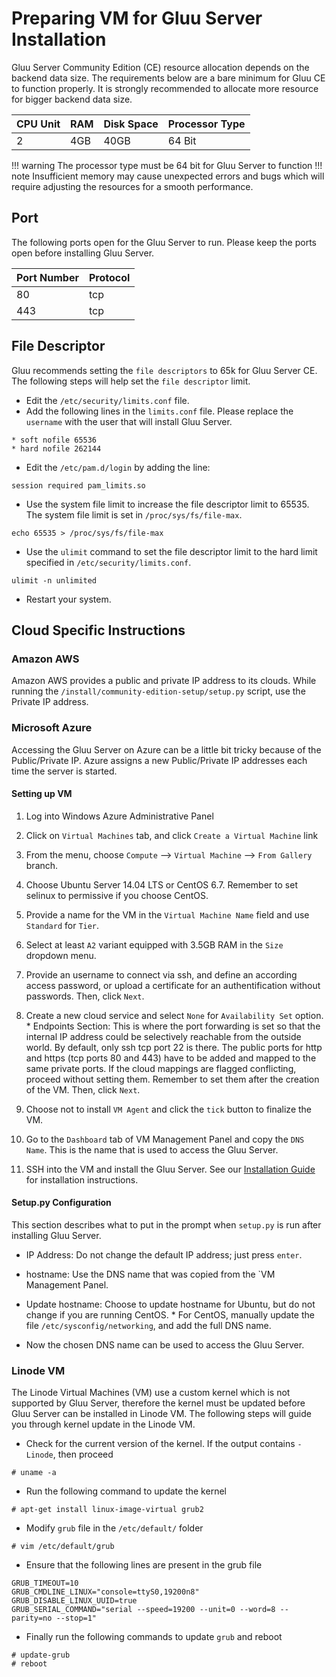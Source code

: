 # Preparing VM for Gluu Server Installation
Gluu Server Community Edition (CE) resource allocation depends on the backend data size. The requirements below are a bare minimum for Gluu CE to function properly. It is strongly recommended to allocate more resource for bigger backend data size.

|CPU Unit       |       RAM     |       Disk Space      | Processor Type|
|---------------|---------------|-----------------------|-------------------------|
|       2       |       4GB     |       40GB            |		64 Bit       |

!!! warning
    The processor type must be 64 bit for Gluu Server to function
!!! note
    Insufficient memory may cause unexpected errors and bugs which will require adjusting the resources for a smooth performance.

## Port
The following ports open for the Gluu Server to run. Please keep the ports open before installing Gluu Server.

|       Port Number     |       Protocol        |
|-----------------------|-----------------------|
|       80              |       tcp             |
|       443             |       tcp             |

## File Descriptor
Gluu recommends setting the `file descriptors` to 65k for Gluu Server CE. The following steps will help set the `file descriptor` limit.

* Edit the `/etc/security/limits.conf` file.
* Add the following lines in the `limits.conf` file. Please replace the `username` with the user that will install Gluu Server.

```
* soft nofile 65536
* hard nofile 262144
```

* Edit the `/etc/pam.d/login` by adding the line:
```
session required pam_limits.so
```
* Use the system file limit to increase the file descriptor limit to 65535. The system file limit is set in `/proc/sys/fs/file-max`.
```
echo 65535 > /proc/sys/fs/file-max
```

* Use the `ulimit` command to set the file descriptor limit to the hard limit specified in `/etc/security/limits.conf`.
```
ulimit -n unlimited
```
* Restart your system.

## Cloud Specific Instructions

### Amazon AWS

Amazon AWS provides a public and private IP address to its clouds. While
running the `/install/community-edition-setup/setup.py` script, use the
Private IP address.

### Microsoft Azure

Accessing the Gluu Server on Azure can be a little bit tricky because of
the Public/Private IP. Azure assigns a new Public/Private IP
addresses each time the server is started. 

#### Setting up VM
1. Log into Windows Azure Administrative Panel

2. Click on `Virtual Machines` tab, and click `Create a Virtual Machine` link

3. From the menu, choose `Compute` --> `Virtual Machine` --> `From Gallery` branch.

4. Choose Ubuntu Server 14.04 LTS or CentOS 6.7. Remember to set selinux
   to permissive if you choose CentOS.

5. Provide a name for the VM in the `Virtual Machine Name` field and use
`Standard` for `Tier`.

6. Select at least `A2` variant equipped with 3.5GB RAM in the `Size`
dropdown menu.

7. Provide an username to connect via ssh, and define an according
   access password, or upload a certificate for an authentification
   without passwords. Then, click `Next`.

8. Create a new cloud service and select `None` for `Availability Set`
   option.
        * Endpoints Section: This is where the port forwarding is set so
      that the internal IP address could be selectively reachable from
      the outside world. By default, only ssh tcp port 22 is there. The
      public ports for http and https (tcp ports 80 and 443) have to be
      added and mapped to the same private ports. If the cloud mappings
      are flagged conflicting, proceed without setting them. Remember to
      set them after the creation of the VM. Then, click `Next`.

9. Choose not to install `VM Agent` and click the `tick` button to
   finalize the VM.

10. Go to the `Dashboard` tab of VM Management Panel and copy the `DNS
    Name`. This is the name that is used to access the Gluu Server.

11. SSH into the VM and install the Gluu Server. See our [Installation Guide](./install.md) for
    installation instructions.

#### Setup.py Configuration
This section describes what to put in the prompt when `setup.py` is run
after installing Gluu Server.

* IP Address: Do not change the default IP address; just press `enter`.

* hostname: Use the DNS name that was copied from the `VM Management Panel.

* Update hostname: Choose to update hostname for Ubuntu, but do not
  change if you are running CentOS.
        * For CentOS, manually update the file `/etc/sysconfig/networking`, and add the full DNS name.

* Now the chosen DNS name can be used to access the Gluu Server.

### Linode VM

The Linode Virtual Machines (VM) use a custom kernel which is not supported by Gluu Server, therefore the kernel must be updated before Gluu Server can be installed in Linode VM. The following steps will guide you through kernel update in the Linode VM.

* Check for the current version of the kernel. If the output contains `-Linode`, then proceed
```
# uname -a
```

* Run the following command to update the kernel
```
# apt-get install linux-image-virtual grub2
```

* Modify `grub` file in the `/etc/default/` folder
```
# vim /etc/default/grub
```

  * Ensure that the following lines are present in the grub file
```
GRUB_TIMEOUT=10
GRUB_CMDLINE_LINUX="console=ttyS0,19200n8"
GRUB_DISABLE_LINUX_UUID=true
GRUB_SERIAL_COMMAND="serial --speed=19200 --unit=0 --word=8 --parity=no --stop=1"
```

* Finally run the following commands to update `grub` and reboot
```
# update-grub
# reboot
```
